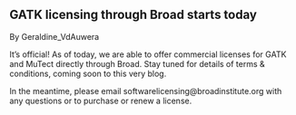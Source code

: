 ## GATK licensing through Broad starts today

By Geraldine_VdAuwera

<p>It’s official! As of today, we are able to offer commercial licenses for GATK and MuTect directly through Broad. Stay tuned for details of terms &amp; conditions, coming soon to this very blog.</p>

<p>In the meantime, please email softwarelicensing@broadinstitute.org with any questions or to purchase or renew a license.</p>

